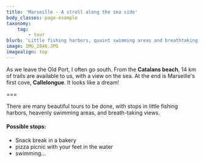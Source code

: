 ```yaml
---
title: 'Marseille - A stroll along the sea side'
body_classes: page-example
taxonomy:
    tag:
        - tour
blurb: 'Little fishing harbors, quaint swimming areas and breathtaking views'
image: IMG_2846.JPG
imagealign: top
---
```


As we leave the Old Port, I often go south. From the **Catalans beach**, 14 km of trails are available to us, with a view on the sea. At the end is Marseille's first cove, **Callelongue**. It looks like a dream!  

===

There are many beautiful tours to be done, with stops in little fishing harbors, heavenly swimming areas, and breath-taking views.  

#### Possible stops:

* Snack break in a bakery
* pizza picnic with your feet in the water
* swimming...